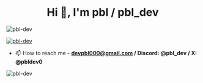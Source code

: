 <h1 align="center">Hi 👋, I'm pbl / pbl_dev</h1>

<p align="left"> <img src="https://komarev.com/ghpvc/?username=pbl-dev&label=Views&color=blueviolet&style=flat" alt="pbl-dev" /> </p>

<p align="left"> <a href="https://github.com/ryo-ma/github-profile-trophy"><img src="https://github-profile-trophy.vercel.app/?username=pbl-dev&theme=discord&title=-Stars,-Followers,-Issues,-PullRequest,-Reviews" alt="pbl-dev" /></a> </p>

- 📫 How to reach me - **devpbl000@gmail.com / Discord: @pbl_dev / X: @pbldev0**


<p><img align="left" src="https://github-readme-stats.vercel.app/api/top-langs?username=pbl-dev&show_icons=true&theme=cobalt&locale=en&layout=compact" alt="pbl-dev" /></p>

